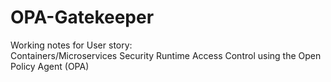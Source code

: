 # OPA-Gatekeeper

Working notes for User story:  
Containers/Microservices Security Runtime Access Control using the Open Policy Agent (OPA)  